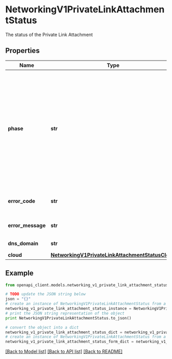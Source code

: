 # NetworkingV1PrivateLinkAttachmentStatus

The status of the Private Link Attachment

## Properties
Name | Type | Description | Notes
------------ | ------------- | ------------- | -------------
**phase** | **str** | The lifecycle phase of the PrivateLink attachment:    PROVISIONING: PrivateLink attachment provisioning is in progress;    WAITING_FOR_CONNECTIONS: PrivateLink attachment is waiting for connections;    READY: PrivateLink attachment is ready;    FAILED: PrivateLink attachment is in a failed state;    EXPIRED: PrivateLink attachment has timed out waiting for connections, can only be deleted;    DEPROVISIONING: PrivateLink attachment deprovisioning is in progress;  | [readonly] 
**error_code** | **str** | Error code if PrivateLink attachment is in a failed state. May be used for programmatic error checking. | [optional] [readonly] 
**error_message** | **str** | Displayable error message if PrivateLink attachment is in a failed state. | [optional] [readonly] 
**dns_domain** | **str** | The root DNS domain for the PrivateLink attachment. | [optional] [readonly] 
**cloud** | [**NetworkingV1PrivateLinkAttachmentStatusCloud**](NetworkingV1PrivateLinkAttachmentStatusCloud.md) |  | [optional] 

## Example

```python
from openapi_client.models.networking_v1_private_link_attachment_status import NetworkingV1PrivateLinkAttachmentStatus

# TODO update the JSON string below
json = "{}"
# create an instance of NetworkingV1PrivateLinkAttachmentStatus from a JSON string
networking_v1_private_link_attachment_status_instance = NetworkingV1PrivateLinkAttachmentStatus.from_json(json)
# print the JSON string representation of the object
print NetworkingV1PrivateLinkAttachmentStatus.to_json()

# convert the object into a dict
networking_v1_private_link_attachment_status_dict = networking_v1_private_link_attachment_status_instance.to_dict()
# create an instance of NetworkingV1PrivateLinkAttachmentStatus from a dict
networking_v1_private_link_attachment_status_form_dict = networking_v1_private_link_attachment_status.from_dict(networking_v1_private_link_attachment_status_dict)
```
[[Back to Model list]](../ccloud/README.md#documentation-for-models) [[Back to API list]](../ccloud/README.md#documentation-for-api-endpoints) [[Back to README]](../ccloud/README.md)


